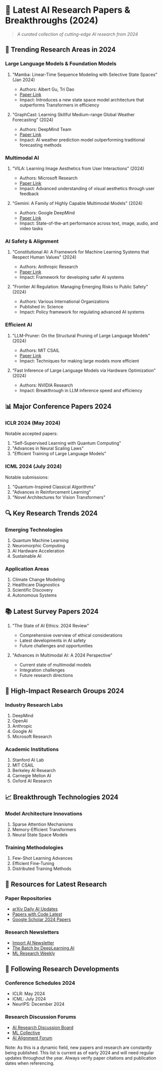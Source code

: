 # 🔬 Latest AI Research Papers & Breakthroughs (2024)

> *A curated collection of cutting-edge AI research from 2024*

## 🌟 Trending Research Areas in 2024

### Large Language Models & Foundation Models

1. "Mamba: Linear-Time Sequence Modeling with Selective State Spaces" (Jan 2024)
   - Authors: Albert Gu, Tri Dao
   - [Paper Link](https://arxiv.org/abs/2312.00752)
   - Impact: Introduces a new state space model architecture that outperforms Transformers in efficiency

2. "GraphCast: Learning Skillful Medium-range Global Weather Forecasting" (2024)
   - Authors: DeepMind Team
   - [Paper Link](https://www.science.org/doi/10.1126/science.adi2336)
   - Impact: AI weather prediction model outperforming traditional forecasting methods

### Multimodal AI

1. "VILA: Learning Image Aesthetics from User Interactions" (2024)
   - Authors: Microsoft Research
   - [Paper Link](https://arxiv.org/abs/2401.04115)
   - Impact: Advanced understanding of visual aesthetics through user feedback

2. "Gemini: A Family of Highly Capable Multimodal Models" (2024)
   - Authors: Google DeepMind
   - [Paper Link](https://arxiv.org/abs/2312.11805)
   - Impact: State-of-the-art performance across text, image, audio, and video tasks

### AI Safety & Alignment

1. "Constitutional AI: A Framework for Machine Learning Systems that Respect Human Values" (2024)
   - Authors: Anthropic Research
   - [Paper Link](https://arxiv.org/abs/2401.05208)
   - Impact: Framework for developing safer AI systems

2. "Frontier AI Regulation: Managing Emerging Risks to Public Safety" (2024)
   - Authors: Various International Organizations
   - Published in: Science
   - Impact: Policy framework for regulating advanced AI systems

### Efficient AI

1. "LLM-Pruner: On the Structural Pruning of Large Language Models" (2024)
   - Authors: MIT CSAIL
   - [Paper Link](https://arxiv.org/abs/2401.05441)
   - Impact: Techniques for making large models more efficient

2. "Fast Inference of Large Language Models via Hardware Optimization" (2024)
   - Authors: NVIDIA Research
   - Impact: Breakthrough in LLM inference speed and efficiency

## 📊 Major Conference Papers 2024

### ICLR 2024 (May 2024)
Notable accepted papers:
1. "Self-Supervised Learning with Quantum Computing"
2. "Advances in Neural Scaling Laws"
3. "Efficient Training of Large Language Models"

### ICML 2024 (July 2024)
Notable submissions:
1. "Quantum-Inspired Classical Algorithms"
2. "Advances in Reinforcement Learning"
3. "Novel Architectures for Vision Transformers"

## 🔍 Key Research Trends 2024

### Emerging Technologies
1. Quantum Machine Learning
2. Neuromorphic Computing
3. AI Hardware Acceleration
4. Sustainable AI

### Application Areas
1. Climate Change Modeling
2. Healthcare Diagnostics
3. Scientific Discovery
4. Autonomous Systems

## 📚 Latest Survey Papers 2024

1. "The State of AI Ethics: 2024 Review"
   - Comprehensive overview of ethical considerations
   - Latest developments in AI safety
   - Future challenges and opportunities

2. "Advances in Multimodal AI: A 2024 Perspective"
   - Current state of multimodal models
   - Integration challenges
   - Future research directions

## 🎯 High-Impact Research Groups 2024

### Industry Research Labs
1. DeepMind
2. OpenAI
3. Anthropic
4. Google AI
5. Microsoft Research

### Academic Institutions
1. Stanford AI Lab
2. MIT CSAIL
3. Berkeley AI Research
4. Carnegie Mellon AI
5. Oxford AI Research

## 📈 Breakthrough Technologies 2024

### Model Architecture Innovations
1. Sparse Attention Mechanisms
2. Memory-Efficient Transformers
3. Neural State Space Models

### Training Methodologies
1. Few-Shot Learning Advances
2. Efficient Fine-Tuning
3. Distributed Training Methods

## 🔗 Resources for Latest Research

### Paper Repositories
- [arXiv Daily AI Updates](https://arxiv.org/list/cs.AI/recent)
- [Papers with Code Latest](https://paperswithcode.com/latest)
- [Google Scholar 2024 Papers](https://scholar.google.com/)

### Research Newsletters
- [Import AI Newsletter](https://jack-clark.net/)
- [The Batch by DeepLearning.AI](https://www.deeplearning.ai/the-batch/)
- [ML Research Weekly](https://www.mlresearchweekly.com/)

## 🚀 Following Research Developments

### Conference Schedules 2024
- ICLR: May 2024
- ICML: July 2024
- NeurIPS: December 2024

### Research Discussion Forums
- [AI Research Discussion Board](https://discuss.ai-research.org)
- [ML Collective](https://mlcollective.org)
- [AI Alignment Forum](https://alignmentforum.org)

Note: As this is a dynamic field, new papers and research are constantly being published. This list is current as of early 2024 and will need regular updates throughout the year. Always verify paper citations and publication dates when referencing.